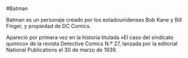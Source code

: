 #Batman

Batman es un personaje creado por los estadounidenses Bob Kane y Bill Finger, y propiedad de DC Comics.

Apareció por primera vez en la historia titulada «El caso del sindicato químico» de la revista Detective Comics N.º 27, lanzada por la editorial National Publications el 30 de marzo de 1939.
